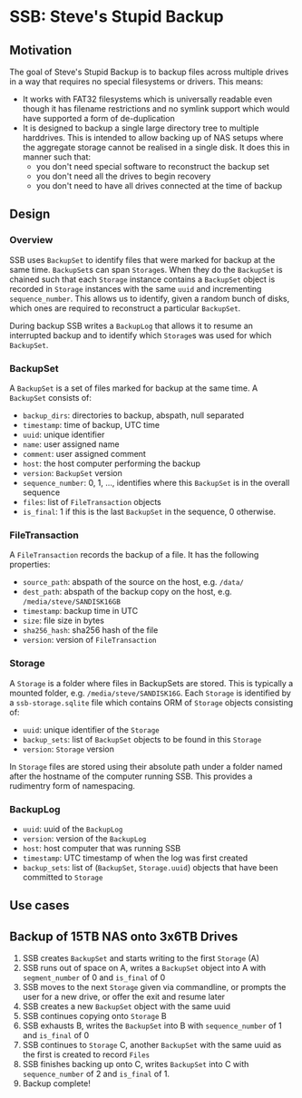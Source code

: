 SSB: Steve's Stupid Backup
==========================

Motivation
----------

The goal of Steve's Stupid Backup is to backup files across multiple
drives in a way that requires no special filesystems or drivers. This
means:

- It works with FAT32 filesystems which is universally readable even
  though it has filename restrictions and no symlink support which would
  have supported a form of de-duplication
- It is designed to backup a single large directory tree to multiple
  harddrives. This is intended to allow backing up of NAS setups where
  the aggregate storage cannot be realised in a single disk. It does
  this in manner such that:
  - you don't need special software to reconstruct the backup set
  - you don't need all the drives to begin recovery
  - you don't need to have all drives connected at the time of backup

Design
------

### Overview

SSB uses `BackupSet` to identify files that were marked for backup at
the same time. `BackupSet`s can span `Storage`s. When they do the
`BackupSet` is chained such that each `Storage` instance contains
a  `BackupSet` object is recorded in `Storage` instances with the same
`uuid` and incrementing `sequence_number`. This allows us to identify,
given a random bunch of disks, which ones are required to reconstruct
a particular `BackupSet`.

During backup SSB writes a `BackupLog` that allows it to resume
an interrupted backup and to identify which `Storage`s was used for
which `BackupSet`.

### BackupSet

A `BackupSet` is a set of files marked for backup at the same time.
A `BackupSet` consists of:

- `backup_dirs`: directories to backup, abspath, null separated
- `timestamp`: time of backup, UTC time
- `uuid`: unique identifier
- `name`: user assigned name
- `comment`: user assigned comment
- `host`: the host computer performing the backup
- `version`: `BackupSet` version
- `sequence_number`: 0, 1, ..., identifies where this `BackupSet` is in
   the overall sequence
- `files`: list of `FileTransaction` objects
- `is_final`: 1 if this is the last `BackupSet` in the sequence,
   0 otherwise.

### FileTransaction

A `FileTransaction` records the backup of a file. It has the following
properties:

- `source_path`: abspath of the source on the host, e.g. `/data/`
- `dest_path`: abspath of the backup copy on the host, e.g.
  `/media/steve/SANDISK16GB`
- `timestamp`: backup time in UTC
- `size`: file size in bytes
- `sha256_hash`: sha256 hash of the file
- `version`: version of `FileTransaction`

### Storage
A `Storage` is a folder where files in BackupSets are stored. This is
typically a mounted folder, e.g. `/media/steve/SANDISK16G`. Each
`Storage` is identified by a `ssb-storage.sqlite` file which
contains ORM of `Storage` objects consisting of:

- `uuid`: unique identifier of the `Storage`
- `backup_sets`: list of `BackupSet` objects to be found in this
  `Storage`
- `version`: `Storage` version

In `Storage` files are stored using their absolute path under a folder
named after the hostname of the computer running SSB. This provides
a rudimentry form of namespacing.

### BackupLog
- `uuid`: uuid of the `BackupLog`
- `version`: version of the `BackupLog`
- `host`: host computer that was running SSB
- `timestamp`: UTC timestamp of when the log was first created
- `backup_sets`: list of (`BackupSet`, `Storage.uuid`) objects that have
   been committed to `Storage`

Use cases
---------

## Backup of 15TB NAS onto 3x6TB Drives

1. SSB creates `BackupSet` and starts writing to the first `Storage` (A)
1. SSB runs out of space on A, writes a `BackupSet` object into A
   with `segment_number` of 0 and `is_final` of 0
1. SSB moves to the next `Storage` given via commandline, or prompts the
   user for a new drive, or offer the exit and resume later
1. SSB creates a new `BackupSet` object with the same uuid
1. SSB continues copying onto `Storage` B
1. SSB exhausts B, writes the `BackupSet` into B with `sequence_number`
   of 1 and `is_final` of 0
1. SSB continues to `Storage` C, another `BackupSet` with the same uuid
   as the first is created to record `Files`
1. SSB finishes backing up onto C, writes `BackupSet` into C with
   `sequence_number` of 2 and `is_final` of 1.
1. Backup complete!
